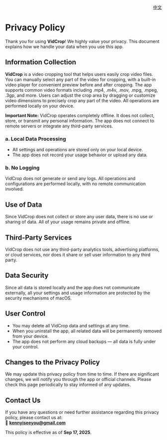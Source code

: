 <p align="right">
  <a href="./privacy-policy.zh.md">中文</a>
</p>
<!--rehype:style=float: right; bottom: -36px; position: relative;-->

Privacy Policy
===

Thank you for using **VidCrop**! We highly value your privacy. This document explains how we handle your data when you use this app.

## Information Collection

**VidCrop** is a video cropping tool that helps users easily crop video files. You can manually select any part of the video for cropping, with a built-in video player for convenient preview before and after cropping. The app supports common video formats including .mp4, .m4v, .mov, .mpg, .mpeg, .3gp, and more. Users can adjust the crop area by dragging or customize video dimensions to precisely crop any part of the video. All operations are performed locally on your device.

**Important Note:** VidCrop operates completely offline. It does not collect, store, or transmit any personal information. The app does not connect to remote servers or integrate any third-party services.

### a. Local Data Processing

* All settings and operations are stored only on your local device.
* The app does not record your usage behavior or upload any data.

### b. No Logging

VidCrop does not generate or send any logs. All operations and configurations are performed locally, with no remote communication involved.

## Use of Data

Since VidCrop does not collect or store any user data, there is no use or sharing of data. All of your usage remains private and offline.

## Third-Party Services

VidCrop does not use any third-party analytics tools, advertising platforms, or cloud services, nor does it share or sell user information to any third party.

## Data Security

Since all data is stored locally and the app does not communicate externally, all your settings and usage information are protected by the security mechanisms of macOS.

## User Control

* You may delete all VidCrop data and settings at any time.
* When you uninstall the app, all related data will be permanently removed from your device.
* The app does not perform any cloud backups — all data is fully under your control.

## Changes to the Privacy Policy

We may update this privacy policy from time to time. If there are significant changes, we will notify you through the app or official channels. Please check this page periodically to stay informed of any updates.

## Contact Us

If you have any questions or need further assistance regarding this privacy policy, please contact us at:  
📧 **[kennyiseeyou@gmail.com](mailto:kennyiseeyou@gmail.com)**

This policy is effective as of **Sep 17, 2025**.
